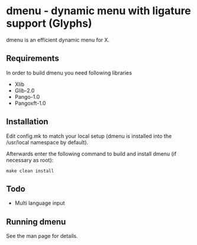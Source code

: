 # dmenu - dynamic menu with ligature support (Glyphs)
dmenu is an efficient dynamic menu for X.


Requirements
------------
In order to build dmenu you need following libraries
+ Xlib
+ Glib-2.0
+ Pango-1.0
+ Pangoxft-1.0

Installation
------------
Edit config.mk to match your local setup (dmenu is installed into
the /usr/local namespace by default).

Afterwards enter the following command to build and install dmenu
(if necessary as root):

    make clean install


Todo
----
+ Multi language input

Running dmenu
-------------
See the man page for details.
